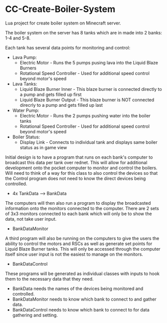 # CC-Create-Boiler-System
Lua project for create boiler system on Minecraft server.

The boiler system on the server has 8 tanks which are in made into 2 banks: 1-4 and 5-8.

Each tank has several data points for monitoring and control:
 - Lava Pump:
   - Electric Motor - Runs the 5 pumps pusing lava into the Liquid Blaze Burners
   - Rotational Speed Controller - Used for additional speed control beyond motor's speed
 - Lava Tanks:
   - Liquid Blaze Burner Inner - This blaze burner is connected directly to a pump and gets filled up first
   - Liquid Blaze Burner Output - This blaze burner is NOT connected direcrly to a pump and gets filled up last
 - Water Pump:
   - Electric Motor - Runs the 2 pumps pushing water into the boiler tanks
   - Rotational Speed Controller - Used for additional speed control beyond motor's speed
 - Boiler Status:
   - Display Link - Connects to individual tank and displays same boiler status as in game view

Initial design is to have a program that runs on each bank's computer to broadcast this data per tank over rednet.
This will allow for additional development onto the pocket computer to monitor and control the boilers. Will need to think
of a way for this class to also control the devices so that the Control program does not need to know the direct devices being
controlled.
 - 4x TankData --> BankData

The computers will then also run a program to display the broadcasted information onto the monitors connected to the computer.
There are 2 sets of 3x3 monitors connected to each bank which will only be to show the data, not take user input.
 - BankDataMonitor

A third program will also be running on the computers to give the users the ability to control the motors and RSCs as well as 
generate set points for Liquid Blaze Burner tanks. This will only be accessed through the computer itself since user input is
not the easiest to manage on the monitors.
 - BankDataControl

These programs will be generated as individual classes with inputs to hook them to the necessary data that they need.
 - BankData needs the names of the devices being monitored and controlled.
 - BankDataMonitor needs to know which bank to connect to and gather data.
 - BankDataControl needs to know which bank to connect to for data gathering and setting.
